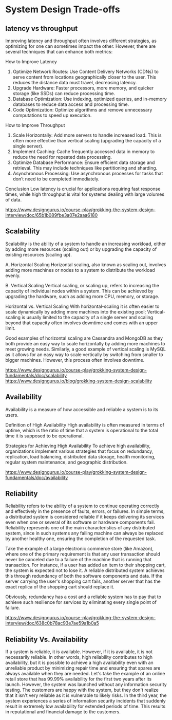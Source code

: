 # System Design Trade-offs

## latency vs throughput

Improving latency and throughput often involves different strategies, as optimizing for one can sometimes impact the other. However, there are several techniques that can enhance both metrics:

How to Improve Latency
1. Optimize Network Routes: Use Content Delivery Networks (CDNs) to serve content from locations geographically closer to the user. This reduces the distance data must travel, decreasing latency.
2. Upgrade Hardware: Faster processors, more memory, and quicker storage (like SSDs) can reduce processing time.
3. Database Optimization: Use indexing, optimized queries, and in-memory databases to reduce data access and processing time.
4. Code Optimization: Optimize algorithms and remove unnecessary computations to speed up execution.

How to Improve Throughput
1. Scale Horizontally: Add more servers to handle increased load. This is often more effective than vertical scaling (upgrading the capacity of a single server).
2. Implement Caching: Cache frequently accessed data in memory to reduce the need for repeated data processing.
3. Optimize Database Performance: Ensure efficient data storage and retrieval. This may include techniques like partitioning and sharding.
4. Asynchronous Processing: Use asynchronous processes for tasks that don’t need to be completed immediately.

Conclusion
Low latency is crucial for applications requiring fast response times, while high throughput is vital for systems dealing with large volumes of data.

https://www.designgurus.io/course-play/grokking-the-system-design-interview/doc/65b1b089fbe3a07e2aaa6180

## Scalability

Scalability is the ability of a system to handle an increasing workload, either by adding more resources (scaling out) or by upgrading the capacity of existing resources (scaling up).

A. Horizontal Scaling
Horizontal scaling, also known as scaling out, involves adding more machines or nodes to a system to distribute the workload evenly. 

B. Vertical Scaling
Vertical scaling, or scaling up, refers to increasing the capacity of individual nodes within a system. This can be achieved by upgrading the hardware, such as adding more CPU, memory, or storage. 

Horizontal vs. Vertical Scaling
With horizontal-scaling it is often easier to scale dynamically by adding more machines into the existing pool; Vertical-scaling is usually limited to the capacity of a single server and scaling beyond that capacity often involves downtime and comes with an upper limit.

Good examples of horizontal scaling are Cassandra and MongoDB as they both provide an easy way to scale horizontally by adding more machines to meet growing needs. Similarly, a good example of vertical scaling is MySQL as it allows for an easy way to scale vertically by switching from smaller to bigger machines. However, this process often involves downtime.

https://www.designgurus.io/course-play/grokking-system-design-fundamentals/doc/scalability  
https://www.designgurus.io/blog/grokking-system-design-scalability  

## Availability

Availability is a measure of how accessible and reliable a system is to its users.

Definition of High Availability
High availability is often measured in terms of uptime, which is the ratio of time that a system is operational to the total time it is supposed to be operational. 

Strategies for Achieving High Availability
To achieve high availability, organizations implement various strategies that focus on redundancy, replication, load balancing, distributed data storage, health monitoring, regular system maintenance, and geographic distribution.

https://www.designgurus.io/course-play/grokking-system-design-fundamentals/doc/availability

## Reliability

Reliability refers to the ability of a system to continue operating correctly and effectively in the presence of faults, errors, or failures. In simple terms, a distributed system is considered reliable if it keeps delivering its services even when one or several of its software or hardware components fail. Reliability represents one of the main characteristics of any distributed system, since in such systems any failing machine can always be replaced by another healthy one, ensuring the completion of the requested task.

Take the example of a large electronic commerce store (like Amazon), where one of the primary requirement is that any user transaction should never be canceled due to a failure of the machine that is running that transaction. For instance, if a user has added an item to their shopping cart, the system is expected not to lose it. A reliable distributed system achieves this through redundancy of both the software components and data. If the server carrying the user's shopping cart fails, another server that has the exact replica of the shopping cart should replace it.

Obviously, redundancy has a cost and a reliable system has to pay that to achieve such resilience for services by eliminating every single point of failure.

https://www.designgurus.io/course-play/grokking-the-system-design-interview/doc/638c0b78ac93e7ae59a1b0a5

## Reliability Vs. Availability

If a system is reliable, it is available. However, if it is available, it is not necessarily reliable. In other words, high reliability contributes to high availability, but it is possible to achieve a high availability even with an unreliable product by minimizing repair time and ensuring that spares are always available when they are needed. Let's take the example of an online retail store that has 99.99% availability for the first two years after its launch. However, the system was launched without any information security testing. The customers are happy with the system, but they don't realize that it isn't very reliable as it is vulnerable to likely risks. In the third year, the system experiences a series of information security incidents that suddenly result in extremely low availability for extended periods of time. This results in reputational and financial damage to the customers.

